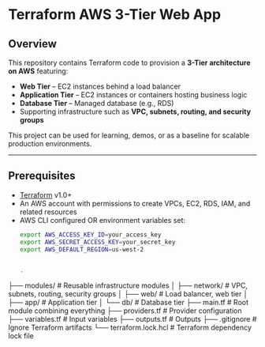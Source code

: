 # Terraform AWS 3-Tier Web App

## Overview
This repository contains Terraform code to provision a **3-Tier architecture on AWS** featuring:

- **Web Tier** – EC2 instances behind a load balancer
- **Application Tier** – EC2 instances or containers hosting business logic
- **Database Tier** – Managed database (e.g., RDS)
- Supporting infrastructure such as **VPC, subnets, routing, and security groups**

This project can be used for learning, demos, or as a baseline for scalable production environments.

---

## Prerequisites
- [Terraform](https://developer.hashicorp.com/terraform/downloads) v1.0+  
- An AWS account with permissions to create VPCs, EC2, RDS, IAM, and related resources  
- AWS CLI configured OR environment variables set:
  ```bash
  export AWS_ACCESS_KEY_ID=your_access_key
  export AWS_SECRET_ACCESS_KEY=your_secret_key
  export AWS_DEFAULT_REGION=us-west-2


  .
├── modules/              # Reusable infrastructure modules
│   ├── network/          # VPC, subnets, routing, security groups
│   ├── web/              # Load balancer, web tier
│   ├── app/              # Application tier
│   └── db/               # Database tier
├── main.tf               # Root module combining everything
├── providers.tf          # Provider configuration
├── variables.tf          # Input variables
├── outputs.tf            # Outputs
├── .gitignore            # Ignore Terraform artifacts
└── terraform.lock.hcl    # Terraform dependency lock file
